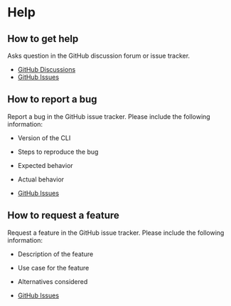 # Help

## How to get help

Asks question in the GitHub discussion forum or issue tracker.

* [GitHub Discussions](https://github.com/orgs/apigear-io/discussions)
* [GitHub Issues](https://github.com/orgs/apigear-io/cli/issues)

## How to report a bug

Report a bug in the GitHub issue tracker. Please include the following information:

* Version of the CLI
* Steps to reproduce the bug
* Expected behavior
* Actual behavior


* [GitHub Issues](https://github.com/orgs/apigear-io/cli/issues)


## How to request a feature

Request a feature in the GitHub issue tracker. Please include the following information:

* Description of the feature
* Use case for the feature
* Alternatives considered


* [GitHub Issues](https://github.com/orgs/apigear-io/cli/issues)